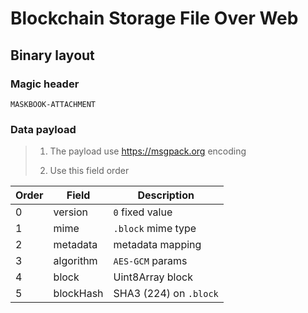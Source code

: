 # Blockchain Storage File Over Web

## Binary layout

### Magic header

```plain
MASKBOOK-ATTACHMENT
```

### Data payload

> 1. The payload use <https://msgpack.org> encoding
>
> 2. Use this field order

| Order | Field     | Description            |
| ----- | --------- | ---------------------- |
| 0     | version   | `0` fixed value        |
| 1     | mime      | `.block` mime type     |
| 2     | metadata  | metadata mapping       |
| 3     | algorithm | `AES-GCM` params       |
| 4     | block     | Uint8Array block       |
| 5     | blockHash | SHA3 (224) on `.block` |
